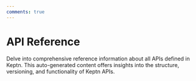 ```yaml
---
comments: true
---
```


# API Reference

Delve into comprehensive reference information about all APIs defined in Keptn.
This auto-generated content offers insights into the structure, versioning, and functionality of Keptn APIs.

